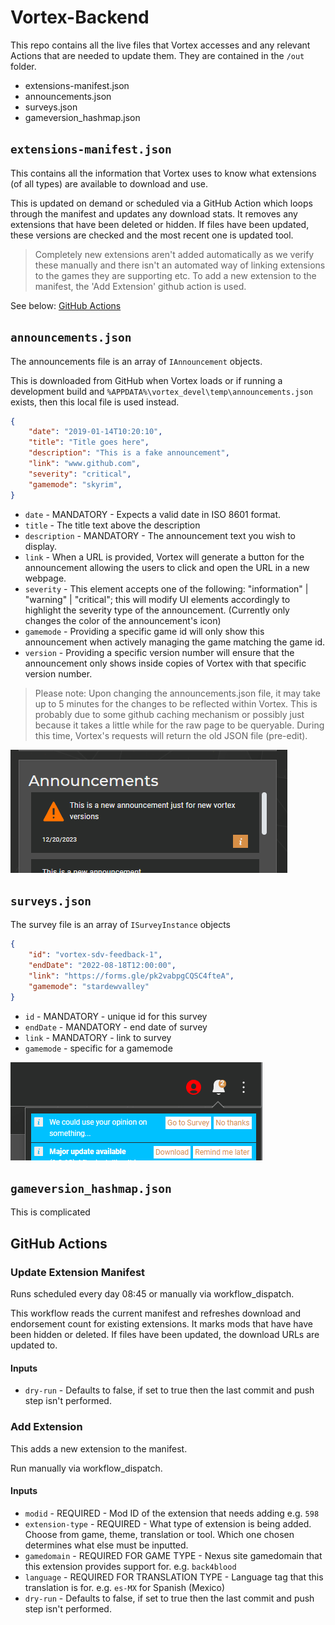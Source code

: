 # Vortex-Backend

This repo contains all the live files that Vortex accesses and any relevant Actions that are needed to update them. They are contained in the `/out` folder.

- extensions-manifest.json
- announcements.json
- surveys.json
- gameversion_hashmap.json

## `extensions-manifest.json`

This contains all the information that Vortex uses to know what extensions (of all types) are available to download and use.

This is updated on demand or scheduled via a GitHub Action which loops through the manifest and updates any download stats. It removes any extensions that have been deleted or hidden. If files have been updated, these versions are checked and the most recent one is updated tool.

> Completely new extensions aren't added automatically as we verify these manually and there isn't an automated way of linking extensions to the games they are supporting etc. To add a new extension to the manifest, the 'Add Extension' github action is used.

See below: [GitHub Actions](#github-actions)

## `announcements.json`

The announcements file is an array of `IAnnouncement` objects.

This is downloaded from GitHub when Vortex loads or if running a development build and `%APPDATA%\vortex_devel\temp\announcements.json` exists, then this local file is used instead.  

```json
{ 
    "date": "2019-01-14T10:20:10",
    "title": "Title goes here",
    "description": "This is a fake announcement", 
    "link": "www.github.com", 
    "severity": "critical", 
    "gamemode": "skyrim", 
}
```

- `date` - MANDATORY - Expects a valid date in ISO 8601 format.
- `title` - The title text above the description
- `description` - MANDATORY - The announcement text you wish to display.
- `link` - When a URL is provided, Vortex will generate a button for the announcement allowing the users to click and open the URL in a new webpage.
- `severity` - This element accepts one of the following: "information" | "warning" | "critical"; this will modify UI elements accordingly to highlight the severity type of the announcement. (Currently only changes the color of the announcement's icon)
- `gamemode` - Providing a specific game id will only show this announcement when actively managing the game matching the game id.
- `version` - Providing a specific version number will ensure that the announcement only shows inside copies of Vortex with that specific version number.


> Please note: Upon changing the announcements.json file, it may take up to 5 minutes for the changes to be reflected within Vortex. This is probably due to some github caching mechanism or possibly just because it takes a little while for the raw page to be queryable. During this time, Vortex's requests will return the old JSON file (pre-edit).

![Alt text](</assets/announcements.png>)

## `surveys.json`

The survey file is an array of `ISurveyInstance` objects

```json
{
    "id": "vortex-sdv-feedback-1",
    "endDate": "2022-08-18T12:00:00",
    "link": "https://forms.gle/pk2vabpgCQSC4fteA",
    "gamemode": "stardewvalley"
}
```

- `id` - MANDATORY - unique id for this survey
- `endDate` - MANDATORY - end date of survey
- `link` - MANDATORY - link to survey
- `gamemode` - specific for a gamemode

![Alt text](assets/surveys.png)

## `gameversion_hashmap.json`

This is complicated



## GitHub Actions

### Update Extension Manifest

Runs scheduled every day 08:45 or manually via workflow_dispatch.

This workflow reads the current manifest and refreshes download and endorsement count for existing extensions. It marks mods that have have been hidden or deleted. If files have been updated, the download URLs are updated to.

#### Inputs

- `dry-run` - Defaults to false, if set to true then the last commit and push step isn't performed.

### Add Extension

This adds a new extension to the manifest.

Run manually via workflow_dispatch.

#### Inputs

- `modid` - REQUIRED - Mod ID of the extension that needs adding e.g. `598`
- `extension-type` - REQUIRED - What type of extension is being added. Choose from game, theme, translation or tool. Which one chosen determines what else must be inputted.
- `gamedomain` - REQUIRED FOR GAME TYPE - Nexus site gamedomain that this extension provides support for. e.g. `back4blood`
- `language` - REQUIRED FOR TRANSLATION TYPE - Language tag that this translation is for. e.g. `es-MX` for Spanish (Mexico)
- `dry-run` - Defaults to false, if set to true then the last commit and push step isn't performed.
